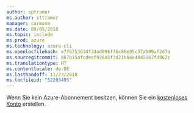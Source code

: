```yaml
---
author: sptramer
ms.author: sttramer
manager: carmonm
ms.date: 09/05/2018
ms.topic: include
ms.prod: azure
ms.technology: azure-cli
ms.openlocfilehash: e7f6753034f34ad096ff6c86e95c37a609af2d7a
ms.sourcegitcommit: 887b15afcdeaf926a5f3d21b64e4045167fd062c
ms.translationtype: HT
ms.contentlocale: de-DE
ms.lasthandoff: 11/23/2018
ms.locfileid: "52293495"
---
```

Wenn Sie kein Azure-Abonnement besitzen, können Sie ein [kostenloses Konto](https://azure.microsoft.com/free/?ref=microsoft.com&utm_source=microsoft.com&utm_medium=docs&utm_campaign=visualstudio) erstellen.
